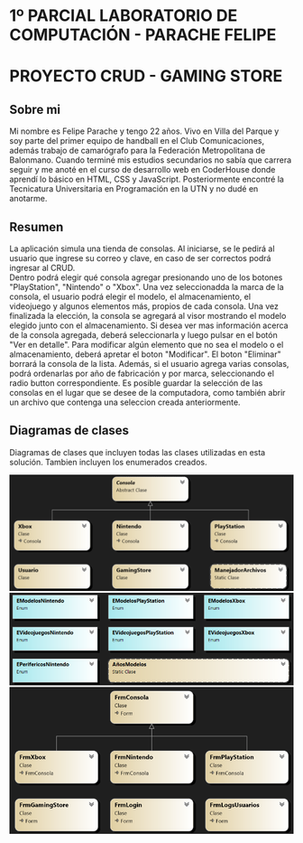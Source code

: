 # 1º PARCIAL LABORATORIO DE COMPUTACIÓN - PARACHE FELIPE
# PROYECTO CRUD - GAMING STORE

## Sobre mi
Mi nombre es Felipe Parache y tengo 22 años. Vivo en Villa del Parque y soy parte del primer equipo de handball en el Club Comunicaciones, además trabajo de camarógrafo para la Federación Metropolitana de Balonmano. Cuando terminé mis estudios secundarios no sabía que carrera seguir y me anoté en el curso de desarrollo web en CoderHouse donde aprendí lo básico en HTML, CSS y JavaScript. Posteriormente encontré la Tecnicatura Universitaria en Programación en la UTN y no dudé en anotarme.

## Resumen  

La aplicación simula una tienda de consolas.
Al iniciarse, se le pedirá al usuario que ingrese su correo y clave, en caso de ser correctos podrá ingresar al CRUD.  
Dentro podrá elegir qué consola agregar presionando uno de los botones "PlayStation", "Nintendo" o "Xbox". Una vez seleccionadda la marca de la consola, el usuario podrá elegir el modelo, el almacenamiento, el videojuego y algunos elementos más, propios de cada consola. Una vez finalizada la elección, la consola se agregará al visor mostrando el modelo elegido junto con el almacenamiento. Si desea ver mas información acerca de la consola agregada, deberá seleccionarla y luego pulsar en el botón "Ver en detalle". Para modificar algún elemento que no sea el modelo o el almacenamiento, deberá apretar el boton "Modificar". El boton "Eliminar" borrará la consola de la lista. 
Además, si el usuario agrega varias consolas, podrá ordenarlas por año de fabricación y por marca, seleccionando el radio button correspondiente.
Es posible guardar la selección de las consolas en el lugar que se desee de la computadora, como también abrir un archivo que contenga una seleccion creada anteriormente. 

## Diagramas de clases
Diagramas de clases que incluyen todas las clases utilizadas en esta solución. Tambien incluyen los enumerados creados. 

<img width="728" alt="image" src="https://github.com/FelipeParache/Parache.Felipe.PrimerParcial./blob/master/FrmGamingStore/Imagenes/imgDiagramaEntidades.png">
<img width="728" alt="image" src="https://github.com/FelipeParache/Parache.Felipe.PrimerParcial./blob/master/FrmGamingStore/Imagenes/imgDiagramaColecciones.png">
<img width="728" alt="image" src="https://github.com/FelipeParache/Parache.Felipe.PrimerParcial./blob/master/FrmGamingStore/Imagenes/imgDiagramaForms.png">

